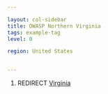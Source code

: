 ```yaml
---

layout: col-sidebar
title: OWASP Northern Virginia
tags: example-tag
level: 0

region: United States


---
```

1.  REDIRECT [Virginia](Virginia "wikilink")
